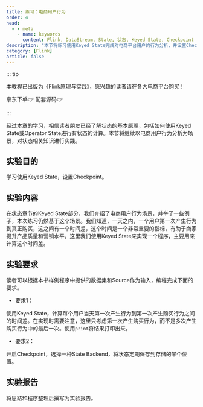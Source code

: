 ```yaml
---
title: 练习：电商用户行为
order: 4
head:
  - - meta
    - name: keywords
      content: Flink, DataStream, State, 状态, Keyed State, Checkpoint
description: "本节将练习使用Keyed State完成对电商平台用户的行为分析，并设置Checkpoint。"
category: [Flink]
article: false
---
```


::: tip

本教程已出版为《Flink原理与实践》，感兴趣的读者请在各大电商平台购买！

京东下单👉 <a href="https://item.jd.com/13154364.html"> <Badge text="京东" color="#428bca" /></a> 配套源码👉 <a href="https://github.com/luweizheng/flink-tutorials"> <Badge text="GitHub源码" color="grey" /> </a>

:::

经过本章的学习，相信读者朋友已经了解状态的基本原理，包括如何使用Keyed State或Operator State进行有状态的计算。本节将继续以电商用户行为分析为场景，对状态相关知识进行实践。

## 实验目的

学习使用Keyed State，设置Checkpoint。

## 实验内容

在[状态](./state.md)章节的Keyed State部分，我们介绍了电商用户行为场景，并举了一些例子，本次练习仍然基于这个场景。我们知道，一天之内，一个用户第一次产生行为到真正购买，这之间有一个时间差，这个时间是一个非常重要的指标，有助于商家提升产品质量和营销水平。这里我们使用Keyed State来实现一个程序，主要用来计算这个时间差。

## 实验要求

读者可以根据本书样例程序中提供的数据集和Source作为输入，编程完成下面的要求。

* 要求1：

使用Keyed State，计算每个用户当天第一次产生行为到第一次产生购买行为之间的时间差。在实现时需要注意，这里只考虑第一次产生购买行为，而不是多次产生购买行为中的最后一次。使用`print`将结果打印出来。

* 要求2：

开启Checkpoint，选择一种State Backend，将状态定期保存到存储的某个位置。

## 实验报告

将思路和程序整理后撰写为实验报告。
